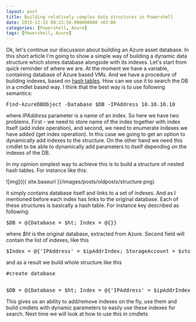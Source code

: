 ```yaml
---
layout: post
title: Building relatively complex data structures in Powershell
date: 2015-12-22 08:23:50.000000000 +03:00
categories: [Powershell, Azure]
tags: [Powershell, Azure]
---
```

Ok, let's continue our discussion about building an Azure asset database. In this short article I'm going to show a simple way of building a dynamic data structure which stores database alongside with its indexes.
Let's start from quick reminder of where we are. At the moment we have a variable, containing database of Azure based VMs. And we have a procedure of building indexes, based on [hash tables](https://en.wikipedia.org/wiki/Hash_table). How can we use it to search the DB in a cmdlet based way. I think that the best way is to use following semantics:

<pre class="brush: powershell;">
Find-AzureDBObject -Database $DB -IPAddress 10.10.10.10
</pre>

where *IPAddress* parameter is a name of an index. So here we have two problems. First - we need to store name of the index together with index itself (add index operation), and second, we need to enumerate indexes we have added (get index operation). In this case we going to get an option to dynamically add indexes to the structure. On the other hand we need this cmdlet to be able to dynamically add parameters to itself depending on the indexes of the DB.

In my opinion simplest way to achieve this is to build a structure of nested hash tables. For instance like this:

![img]({{ site.baseurl }}/images/posts/oldposts/structure.png)

it simply contains database itself and links to a set of indexes. And as I mentioned before each index has links to the original database. Each of these structures is basically a hash table. For instance key described as following:

<div class="syn_wrapper">
<pre class="brush: powershell;">
$DB = @{Database = $ht; Index = @{}}
</pre>
</div>

where *$ht* is the original database, extracted from Azure. Second field will contain the list of indexes, like this

<pre class="brush: powershell;">
$Index = @{'IPAddress' = $ipAddrIndex; StorageAccount = $storageAcctIndex; DriveFile = $storageFileIndex}
</pre>

and as a result we build whole structure like this

<pre class="brush: powershell;">
#create database</p>
$DB = @{Database = $ht; Index = @{'IPAddress' = $ipAddrIndex; StorageAccount = $storageAcctIndex; DriveFile = $storageFileIndex}}
</pre>

This gives us an ability to add/remove indexes on the fly, use them and build cmdlets with dynamic parameters to easily use these indexes for search.
Next time we will look at how to use this in cmdlets
